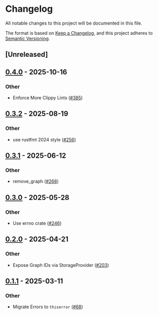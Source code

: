 # Changelog

All notable changes to this project will be documented in this file.

The format is based on [Keep a Changelog](https://keepachangelog.com/en/1.0.0/),
and this project adheres to [Semantic Versioning](https://semver.org/spec/v2.0.0.html).

## [Unreleased]

## [0.4.0](https://github.com/aranya-project/aranya-core/compare/aranya-libc-v0.3.2...aranya-libc-v0.4.0) - 2025-10-16

### Other

- Enforce More Clippy Lints ([#385](https://github.com/aranya-project/aranya-core/pull/385))

## [0.3.2](https://github.com/aranya-project/aranya-core/compare/aranya-libc-v0.3.1...aranya-libc-v0.3.2) - 2025-08-19

### Other

- use rustfmt 2024 style ([#256](https://github.com/aranya-project/aranya-core/pull/256))

## [0.3.1](https://github.com/aranya-project/aranya-core/compare/aranya-libc-v0.3.0...aranya-libc-v0.3.1) - 2025-06-12

### Other

- remove_graph ([#268](https://github.com/aranya-project/aranya-core/pull/268))

## [0.3.0](https://github.com/aranya-project/aranya-core/compare/aranya-libc-v0.2.0...aranya-libc-v0.3.0) - 2025-05-28

### Other

- Use errno crate ([#246](https://github.com/aranya-project/aranya-core/pull/246))

## [0.2.0](https://github.com/aranya-project/aranya-core/compare/aranya-libc-v0.1.1...aranya-libc-v0.2.0) - 2025-04-21

### Other

- Expose Graph IDs via StorageProvider ([#203](https://github.com/aranya-project/aranya-core/pull/203))

## [0.1.1](https://github.com/aranya-project/aranya-core/compare/aranya-libc-v0.1.0...aranya-libc-v0.1.1) - 2025-03-11

### Other

- Migrate Errors to `thiserror` ([#68](https://github.com/aranya-project/aranya-core/pull/68))
